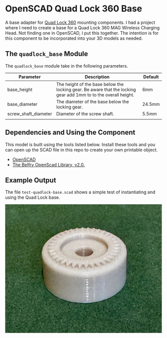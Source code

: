 # OpenSCAD Quad Lock 360 Base

A base adapter for [Quad Lock 360](https://www.quadlockcase.com) mounting components. I had a project where I need
to create a base for a Quad Lock 360 MAG Wireless Charging Head. Not finding one in
OpenSCAD, I put this together. The intention is for this component to be incorporated
into your 3D models as needed.

## The `quadlock_base` Module

The `quadlock_base` module take in the following parameters.

| Parameter            | Description                                                                                                     | Default |
| -------------------- | --------------------------------------------------------------------------------------------------------------- | ------- |
| base_height          | The height of the base below the locking gear. Be aware that the locking gear add 1mm to to the overall height. | 6mm     |
| base_diameter        | The diameter of the base below the locking gear.                                                                | 24.5mm  |
| screw_shaft_diameter | Diameter of the screw shaft.                                                                                    | 5.5mm   |
|                      |                                                                                                                 |         |

## Dependencies and Using the Component

This model is built using the tools listed below. Install these tools and you can open up the SCAD file in 
this repo to create your own printable object. 

- [OpenSCAD](https://openscad.org)
- [The Belfry OpenScad Library, v2.0.](https://github.com/BelfrySCAD/BOSL2)

## Example Output

The file `test-quadlock-base.scad` shows a simple test of instantiating and using the Quad Lock base.

![Quad Lock Base Example](quadlock-base-example.jpeg)
